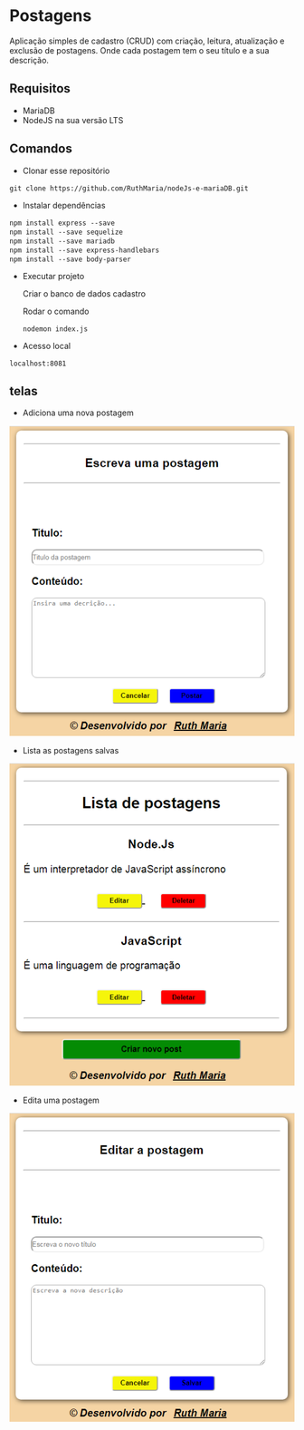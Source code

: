 # Postagens

 Aplicação simples de cadastro (CRUD) com criação, leitura, atualização e exclusão de postagens. Onde cada postagem tem o seu título e a sua descrição.
 
## Requisitos
- MariaDB
- NodeJS na sua versão LTS

## Comandos

- Clonar esse repositório
```
git clone https://github.com/RuthMaria/nodeJs-e-mariaDB.git
```

- Instalar dependências
```
npm install express --save
npm install --save sequelize
npm install --save mariadb
npm install --save express-handlebars
npm install --save body-parser
```

- Executar projeto

  Criar o banco de dados cadastro

  Rodar o comando
  ```
  nodemon index.js
  ```

- Acesso local
```
localhost:8081
```
 
## telas

- Adiciona uma nova postagem

![tela de cadastro](https://github.com/RuthMaria/nodeJs-e-mariaDB/blob/master/cadastro/postagens/formCRUD/images/cadastrarPostagem.png)

- Lista as postagens salvas

![home do site](https://github.com/RuthMaria/nodeJs-e-mariaDB/blob/master/cadastro/postagens/formCRUD/images/listarPostagens.png)

- Edita uma postagem

![tela de editar](https://github.com/RuthMaria/nodeJs-e-mariaDB/blob/master/cadastro/postagens/formCRUD/images/editarPostagem.png)

